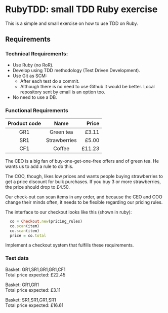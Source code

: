 RubyTDD: small TDD Ruby exercise
================================

This is a simple and small exercise on how to use TDD on Ruby.

Requirements
------------

### Technical Requirements:
- Use Ruby (no RoR).
- Develop using TDD methodology (Test Driven Development).
- Use Git as SCM:
  - After each test do a commit.
  - Although there is no need to use Github it would be better. Local repository sent by email is an option too.
- No need to use a DB.


### Functional Requirements

|Product code     | Name             | Price      |
|:---------------:|:----------------:|-----------:|
|GR1              | Green tea        |   £3.11    |
|SR1              | Strawberries     |   £5.00    |
|CF1              | Coffee           |  £11.23    |

The CEO is a big fan of buy-one-get-one-free offers and of green tea. He wants us to add a rule to do this.

The COO, though, likes low prices and wants people buying strawberries to get a price discount for bulk purchases. If you buy 3 or more strawberries, the price should drop to  £4.50.

Our check-out can scan items in any order, and because the CEO and COO change their minds often, it needs to be flexible regarding our pricing rules.

The interface to our checkout looks like this (shown in ruby):

```ruby
  co = Checkout.new(pricing_rules)
  co.scan(item)
  co.scan(item)
  price = co.total
```
Implement a checkout system that fulfills these requirements.
 

### Test data

Basket: GR1,SR1,GR1,GR1,CF1  
Total price expected: £22.45

Basket: GR1,GR1  
Total price expected: £3.11

Basket: SR1,SR1,GR1,SR1  
Total price expected: £16.61
